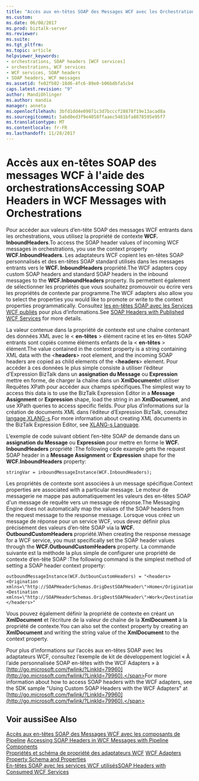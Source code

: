 ```yaml
---
title: "Accès aux en-têtes SOAP des Messages WCF avec les Orchestrations | Documents Microsoft"
ms.custom: 
ms.date: 06/08/2017
ms.prod: biztalk-server
ms.reviewer: 
ms.suite: 
ms.tgt_pltfrm: 
ms.topic: article
helpviewer_keywords:
- orchestrations, SOAP headers [WCF services]
- orchestrations, WCF services
- WCF services, SOAP headers
- SOAP headers, WCF messages
ms.assetid: fe02fb02-18d6-4fc6-89e0-b06bdbfa5cb4
caps.latest.revision: "9"
author: MandiOhlinger
ms.author: mandia
manager: anneta
ms.openlocfilehash: 3bfd1dd4e09071c3d7bcccf28878f19e13acad8a
ms.sourcegitcommit: 5abd0ed3f9e4858ffaaec5481bfa8878595e95f7
ms.translationtype: MT
ms.contentlocale: fr-FR
ms.lasthandoff: 11/28/2017
---
```

# <a name="accessing-soap-headers-in-wcf-messages-with-orchestrations"></a><span data-ttu-id="e8a55-102">Accès aux en-têtes SOAP des messages WCF à l'aide des orchestrations</span><span class="sxs-lookup"><span data-stu-id="e8a55-102">Accessing SOAP Headers in WCF Messages with Orchestrations</span></span>
<span data-ttu-id="e8a55-103">Pour accéder aux valeurs d’en-tête SOAP des messages WCF entrants dans les orchestrations, vous utilisez la propriété de contexte **WCF. InboundHeaders**.</span><span class="sxs-lookup"><span data-stu-id="e8a55-103">To access the SOAP header values of incoming WCF messages in orchestrations, you use the context property **WCF.InboundHeaders**.</span></span> <span data-ttu-id="e8a55-104">Les adaptateurs WCF copient les en-têtes SOAP personnalisés et des en-têtes SOAP standard utilisés dans les messages entrants vers le **WCF. InboundHeaders** propriété.</span><span class="sxs-lookup"><span data-stu-id="e8a55-104">The WCF adapters copy custom SOAP headers and standard SOAP headers in the inbound messages to the **WCF.InboundHeaders** property.</span></span> <span data-ttu-id="e8a55-105">Ils permettent également de sélectionner les propriétés que vous souhaitez promouvoir ou écrire vers les propriétés de contexte par programme.</span><span class="sxs-lookup"><span data-stu-id="e8a55-105">The WCF adapters also allow you to select the properties you would like to promote or write to the context properties programmatically.</span></span> <span data-ttu-id="e8a55-106">Consultez [les en-têtes SOAP avec les Services WCF publiés](../core/soap-headers-with-published-wcf-services.md) pour plus d’informations.</span><span class="sxs-lookup"><span data-stu-id="e8a55-106">See [SOAP Headers with Published WCF Services](../core/soap-headers-with-published-wcf-services.md) for more details.</span></span>  
  
 <span data-ttu-id="e8a55-107">La valeur contenue dans la propriété de contexte est une chaîne contenant des données XML avec le \< **en-têtes** \> élément racine et les en-têtes SOAP entrants sont copiés comme éléments enfants de la \< **en-têtes** \> élément.</span><span class="sxs-lookup"><span data-stu-id="e8a55-107">The value contained in the context property is a string containing XML data with the \<**headers**\> root element, and the incoming SOAP headers are copied as child elements of the \<**headers**\> element.</span></span> <span data-ttu-id="e8a55-108">Pour accéder à ces données le plus simple consiste à utiliser l’éditeur d’Expression BizTalk dans un **assignation du Message** ou **Expression** mettre en forme, de charger la chaîne dans un **XmlDocument**et utiliser Requêtes XPath pour accéder aux champs spécifiques.</span><span class="sxs-lookup"><span data-stu-id="e8a55-108">The simplest way to access this data is to use the BizTalk Expression Editor in a **Message Assignment** or **Expression** shape, load the string in an **XmlDocument**, and use XPath queries to access specific fields.</span></span> <span data-ttu-id="e8a55-109">Pour plus d’informations sur la création de documents XML dans l’éditeur d’Expression BizTalk, consultez [langage XLANG-s](../core/xlang-s-language.md).</span><span class="sxs-lookup"><span data-stu-id="e8a55-109">For more information about creating XML documents in the BizTalk Expression Editor, see [XLANG-s Language](../core/xlang-s-language.md).</span></span>  
  
 <span data-ttu-id="e8a55-110">L’exemple de code suivant obtient l’en-tête SOAP de demande dans un **assignation du Message** ou **Expression** pour mettre en forme le **WCF. InboundHeaders** propriété :</span><span class="sxs-lookup"><span data-stu-id="e8a55-110">The following code example gets the request SOAP header in a **Message Assignment** or **Expression** shape for the **WCF.InboundHeaders** property:</span></span>  
  
```  
stringVar = inboundMessageInstance(WCF.InboundHeaders);  
```  
  
 <span data-ttu-id="e8a55-111">Les propriétés de contexte sont associées à un message spécifique.</span><span class="sxs-lookup"><span data-stu-id="e8a55-111">Context properties are associated with a particular message.</span></span> <span data-ttu-id="e8a55-112">Le moteur de messagerie ne mappe pas automatiquement les valeurs des en-têtes SOAP d'un message de requête vers un message de réponse.</span><span class="sxs-lookup"><span data-stu-id="e8a55-112">The Messaging Engine does not automatically map the values of the SOAP headers from the request message to the response message.</span></span> <span data-ttu-id="e8a55-113">Lorsque vous créez un message de réponse pour un service WCF, vous devez définir plus précisément des valeurs d’en-tête SOAP via la **WCF. OutboundCustomHeaders** propriété.</span><span class="sxs-lookup"><span data-stu-id="e8a55-113">When creating the response message for a WCF service, you must specifically set the SOAP header values through the **WCF.OutboundCustomHeaders** property.</span></span> <span data-ttu-id="e8a55-114">La commande suivante est la méthode la plus simple de configurer une propriété de contexte d’en-tête SOAP :</span><span class="sxs-lookup"><span data-stu-id="e8a55-114">The following command is the simplest method of setting a SOAP header context property:</span></span>  
  
```  
outboundMessageInstance(WCF.OutbounCustomHeaders) = "<headers><Origination xmlns=\"http://SOAPHeaderSchemas.OrigDestSOAPHeader\">Home</Origination><Destination xmlns=\"http://SOAPHeaderSchemas.OrigDestSOAPHeader\">Work</Destination></headers>"  
```  
  
 <span data-ttu-id="e8a55-115">Vous pouvez également définir la propriété de contexte en créant un **XmlDocument** et l’écriture de la valeur de chaîne de la **XmlDocument** à la propriété de contexte.</span><span class="sxs-lookup"><span data-stu-id="e8a55-115">You can also set the context property by creating an **XmlDocument** and writing the string value of the **XmlDocument** to the context property.</span></span>  
  
 <span data-ttu-id="e8a55-116">Pour plus d’informations sur l’accès aux en-têtes SOAP avec les adaptateurs WCF, consultez l’exemple de kit de développement logiciel « À l’aide personnalisée SOAP en-têtes with the WCF Adapters » à [http://go.microsoft.com/fwlink/?LinkId=79960](http://go.microsoft.com/fwlink/?LinkId=79960).</span><span class="sxs-lookup"><span data-stu-id="e8a55-116">For more information about how to access SOAP headers with the WCF adapters, see the SDK sample "Using Custom SOAP Headers with the WCF Adapters" at [http://go.microsoft.com/fwlink/?LinkId=79960](http://go.microsoft.com/fwlink/?LinkId=79960).</span></span>  
  
## <a name="see-also"></a><span data-ttu-id="e8a55-117">Voir aussi</span><span class="sxs-lookup"><span data-stu-id="e8a55-117">See Also</span></span>  
 <span data-ttu-id="e8a55-118">[Accès aux en-têtes SOAP des Messages WCF avec les composants de Pipeline](../core/accessing-soap-headers-in-wcf-messages-with-pipeline-components.md) </span><span class="sxs-lookup"><span data-stu-id="e8a55-118">[Accessing SOAP Headers in WCF Messages with Pipeline Components](../core/accessing-soap-headers-in-wcf-messages-with-pipeline-components.md) </span></span>  
 <span data-ttu-id="e8a55-119">[Propriétés et schéma de propriété des adaptateurs WCF](../core/wcf-adapters-property-schema-and-properties.md) </span><span class="sxs-lookup"><span data-stu-id="e8a55-119">[WCF Adapters Property Schema and Properties](../core/wcf-adapters-property-schema-and-properties.md) </span></span>  
 [<span data-ttu-id="e8a55-120">En-têtes SOAP avec les services WCF utilisés</span><span class="sxs-lookup"><span data-stu-id="e8a55-120">SOAP Headers with Consumed WCF Services</span></span>](../core/soap-headers-with-consumed-wcf-services.md)